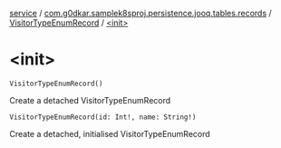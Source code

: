 [service](../../index.md) / [com.g0dkar.samplek8sproj.persistence.jooq.tables.records](../index.md) / [VisitorTypeEnumRecord](index.md) / [&lt;init&gt;](./-init-.md)

# &lt;init&gt;

`VisitorTypeEnumRecord()`

Create a detached VisitorTypeEnumRecord

`VisitorTypeEnumRecord(id: Int!, name: String!)`

Create a detached, initialised VisitorTypeEnumRecord

